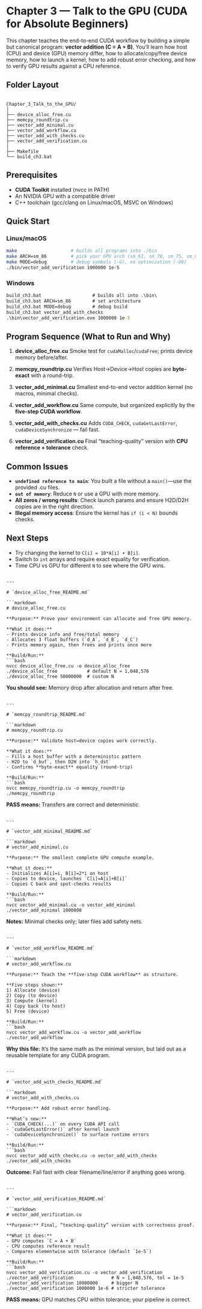 # Chapter 3 — Talk to the GPU (CUDA for Absolute Beginners)

This chapter teaches the end-to-end CUDA workflow by building a simple but canonical program: **vector addition (C = A + B)**. You’ll learn how host (CPU) and device (GPU) memory differ, how to allocate/copy/free device memory, how to launch a kernel, how to add robust error checking, and how to verify GPU results against a CPU reference.

## Folder Layout

```

Chapter_3_Talk_to_the_GPU/
│
├── device_alloc_free.cu
├── memcpy_roundtrip.cu
├── vector_add_minimal.cu
├── vector_add_workflow.cu
├── vector_add_with_checks.cu
├── vector_add_verification.cu
│
├── Makefile
└── build_ch3.bat

````

## Prerequisites

- **CUDA Toolkit** installed (nvcc in PATH)
- An NVIDIA GPU with a compatible driver
- C++ toolchain (gcc/clang on Linux/macOS, MSVC on Windows)

## Quick Start

### Linux/macOS
```bash
make                    # builds all programs into ./bin
make ARCH=sm_86         # pick your GPU arch (sm_61, sm_70, sm_75, sm_86, sm_89)
make MODE=debug         # debug symbols (-G), no optimization (-O0)
./bin/vector_add_verification 1000000 1e-5
````

### Windows

```bat
build_ch3.bat                   # builds all into .\bin\
build_ch3.bat ARCH=sm_86        # set architecture
build_ch3.bat MODE=debug        # debug build
build_ch3.bat vector_add_with_checks
.\bin\vector_add_verification.exe 1000000 1e-5
```

## Program Sequence (What to Run and Why)

1. **device_alloc_free.cu**
   Smoke test for `cudaMalloc`/`cudaFree`; prints device memory before/after.

2. **memcpy_roundtrip.cu**
   Verifies Host→Device→Host copies are **byte-exact** with a round-trip.

3. **vector_add_minimal.cu**
   Smallest end-to-end vector addition kernel (no macros, minimal checks).

4. **vector_add_workflow.cu**
   Same compute, but organized explicitly by the **five-step CUDA workflow**.

5. **vector_add_with_checks.cu**
   Adds `CUDA_CHECK`, `cudaGetLastError`, `cudaDeviceSynchronize` — fail fast.

6. **vector_add_verification.cu**
   Final “teaching-quality” version with **CPU reference + tolerance** check.

## Common Issues

* **`undefined reference to main`**: You built a file without a `main()`—use the provided .cu files.
* **`out of memory`**: Reduce `N` or use a GPU with more memory.
* **All zeros / wrong results**: Check launch params and ensure H2D/D2H copies are in the right direction.
* **Illegal memory access**: Ensure the kernel has `if (i < N)` bounds checks.

## Next Steps

* Try changing the kernel to `C[i] = 10*A[i] + B[i]`.
* Switch to `int` arrays and require exact equality for verification.
* Time CPU vs GPU for different `N` to see where the GPU wins.

````

---

# `device_alloc_free_README.md`

```markdown
# device_alloc_free.cu

**Purpose:** Prove your environment can allocate and free GPU memory.

**What it does:**
- Prints device info and free/total memory
- Allocates 3 float buffers (`d_A`, `d_B`, `d_C`)
- Prints memory again, then frees and prints once more

**Build/Run:**
```bash
nvcc device_alloc_free.cu -o device_alloc_free
./device_alloc_free           # default N ≈ 1,048,576
./device_alloc_free 50000000  # custom N
````

**You should see:** Memory drop after allocation and return after free.

````

---

# `memcpy_roundtrip_README.md`

```markdown
# memcpy_roundtrip.cu

**Purpose:** Validate host↔device copies work correctly.

**What it does:**
- Fills a host buffer with a deterministic pattern
- H2D to `d_buf`, then D2H into `h_dst`
- Confirms **byte-exact** equality (round-trip)

**Build/Run:**
```bash
nvcc memcpy_roundtrip.cu -o memcpy_roundtrip
./memcpy_roundtrip
````

**PASS means:** Transfers are correct and deterministic.

````

---

# `vector_add_minimal_README.md`

```markdown
# vector_add_minimal.cu

**Purpose:** The smallest complete GPU compute example.

**What it does:**
- Initializes A[i]=i, B[i]=2*i on host
- Copies to device, launches `C[i]=A[i]+B[i]`
- Copies C back and spot-checks results

**Build/Run:**
```bash
nvcc vector_add_minimal.cu -o vector_add_minimal
./vector_add_minimal 1000000
````

**Notes:** Minimal checks only; later files add safety nets.

````

---

# `vector_add_workflow_README.md`

```markdown
# vector_add_workflow.cu

**Purpose:** Teach the **five-step CUDA workflow** as structure.

**Five steps shown:**
1) Allocate (device)  
2) Copy (to device)  
3) Compute (kernel)  
4) Copy back (to host)  
5) Free (device)

**Build/Run:**
```bash
nvcc vector_add_workflow.cu -o vector_add_workflow
./vector_add_workflow
````

**Why this file:** It’s the same math as the minimal version, but laid out as a reusable template for any CUDA program.

````

---

# `vector_add_with_checks_README.md`

```markdown
# vector_add_with_checks.cu

**Purpose:** Add robust error handling.

**What’s new:**
- `CUDA_CHECK(...)` on every CUDA API call
- `cudaGetLastError()` after kernel launch
- `cudaDeviceSynchronize()` to surface runtime errors

**Build/Run:**
```bash
nvcc vector_add_with_checks.cu -o vector_add_with_checks
./vector_add_with_checks
````

**Outcome:** Fail fast with clear filename/line/error if anything goes wrong.

````

---

# `vector_add_verification_README.md`

```markdown
# vector_add_verification.cu

**Purpose:** Final, “teaching-quality” version with correctness proof.

**What it does:**
- GPU computes `C = A + B`
- CPU computes reference result
- Compares elementwise with tolerance (default `1e-5`)

**Build/Run:**
```bash
nvcc vector_add_verification.cu -o vector_add_verification
./vector_add_verification              # N ≈ 1,048,576, tol = 1e-5
./vector_add_verification 10000000     # bigger N
./vector_add_verification 1000000 1e-6 # stricter tolerance
````

**PASS means:** GPU matches CPU within tolerance; your pipeline is correct.

